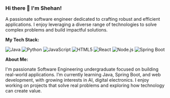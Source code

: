 ### Hi there 👋 I'm Shehan!

A passionate software engineer dedicated to crafting robust and efficient applications. I enjoy leveraging a diverse range of technologies to solve complex problems and build impactful solutions.

**My Tech Stack:**

![Java](https://img.shields.io/badge/Java-%23007396.svg?style=for-the-badge&logo=openjdk&logoColor=white)
![Python](https://img.shields.io/badge/Python-3776AB?style=for-the-badge&logo=python&logoColor=white)
![JavaScript](https://img.shields.io/badge/JavaScript-%23F7DF1E.svg?style=for-the-badge&logo=javascript&logoColor=black)
![HTML5](https://img.shields.io/badge/HTML5-%23E34F26.svg?style=for-the-badge&logo=html5&logoColor=white)
![React](https://img.shields.io/badge/React-%2361DAFB.svg?style=for-the-badge&logo=react&logoColor=black)
![Node.js](https://img.shields.io/badge/Node.js-%23339933.svg?style=for-the-badge&logo=nodedotjs&logoColor=white)
![Spring Boot](https://img.shields.io/badge/Spring_Boot-6DB33F?style=for-the-badge&logo=spring-boot&logoColor=white)

**About Me:**

I'm  passionate Software Engineering undergraduate focused on building real-world applications. I’m currently learning Java, Spring Boot, and web development, with growing interests in AI, digital electronics. I enjoy working on projects that solve real problems and exploring how technology can create value.
